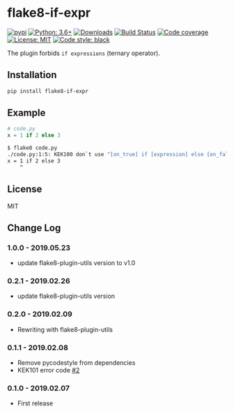 # flake8-if-expr

[![pypi](https://badge.fury.io/py/flake8-if-expr.svg)](https://pypi.org/project/flake8-if-expr)
[![Python: 3.6+](https://img.shields.io/badge/Python-3.6+-blue.svg)](https://pypi.org/project/flake8-if-expr)
[![Downloads](https://img.shields.io/pypi/dm/flake8-if-expr.svg)](https://pypistats.org/packages/flake8-if-expr)
[![Build Status](https://travis-ci.org/Afonasev/flake8-if-expr.svg?branch=master)](https://travis-ci.org/Afonasev/flake8-if-expr)
[![Code coverage](https://codecov.io/gh/afonasev/flake8-if-expr/branch/master/graph/badge.svg)](https://codecov.io/gh/afonasev/flake8-if-expr)
[![License: MIT](https://img.shields.io/badge/License-MIT-green.svg)](https://en.wikipedia.org/wiki/MIT_License)
[![Code style: black](https://img.shields.io/badge/code%20style-black-000000.svg)](https://github.com/ambv/black)

The plugin forbids `if expressions` (ternary operator).

## Installation

```bash
pip install flake8-if-expr
```

## Example

```python
# code.py
x = 1 if 2 else 3
```

```bash
$ flake8 code.py
./code.py:1:5: KEK100 don`t use "[on_true] if [expression] else [on_false]" syntax
x = 1 if 2 else 3
    ^
```

## License

MIT

## Change Log

### 1.0.0 - 2019.05.23

* update flake8-plugin-utils version to v1.0

### 0.2.1 - 2019.02.26

* update flake8-plugin-utils version

### 0.2.0 - 2019.02.09

* Rewriting with flake8-plugin-utils

### 0.1.1 - 2019.02.08

* Remove pycodestyle from dependencies
* KEK101 error code [#2](https://github.com/Afonasev/flake8-if-expr/pull/2)

### 0.1.0 - 2019.02.07

* First release

